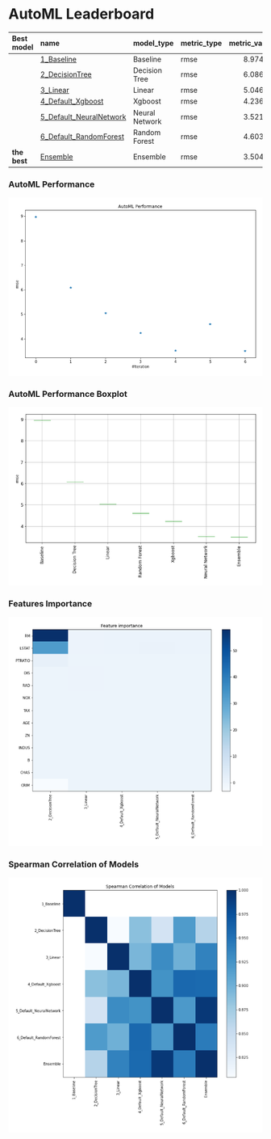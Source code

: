 # AutoML Leaderboard

| Best model   | name                                                         | model_type     | metric_type   |   metric_value |   train_time |
|:-------------|:-------------------------------------------------------------|:---------------|:--------------|---------------:|-------------:|
|              | [1_Baseline](1_Baseline/README.md)                           | Baseline       | rmse          |        8.97469 |         0.33 |
|              | [2_DecisionTree](2_DecisionTree/README.md)                   | Decision Tree  | rmse          |        6.08659 |         4.3  |
|              | [3_Linear](3_Linear/README.md)                               | Linear         | rmse          |        5.04643 |         3.21 |
|              | [4_Default_Xgboost](4_Default_Xgboost/README.md)             | Xgboost        | rmse          |        4.23677 |         4.6  |
|              | [5_Default_NeuralNetwork](5_Default_NeuralNetwork/README.md) | Neural Network | rmse          |        3.52136 |         0.63 |
|              | [6_Default_RandomForest](6_Default_RandomForest/README.md)   | Random Forest  | rmse          |        4.60304 |         2.13 |
| **the best** | [Ensemble](Ensemble/README.md)                               | Ensemble       | rmse          |        3.50485 |         0.17 |

### AutoML Performance
![AutoML Performance](ldb_performance.png)

### AutoML Performance Boxplot
![AutoML Performance Boxplot](ldb_performance_boxplot.png)

### Features Importance
![features importance across models](features_heatmap.png)



### Spearman Correlation of Models
![models spearman correlation](correlation_heatmap.png)

